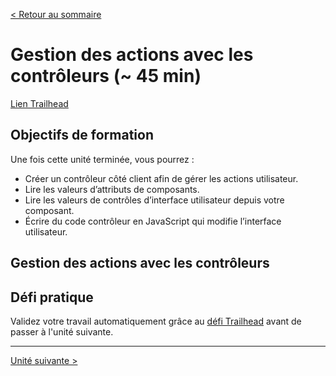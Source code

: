 [&lt; Retour au sommaire](../README.md)

# Gestion des actions avec les contrôleurs (~ 45 min)
[Lien Trailhead](https://trailhead.salesforce.com/fr/modules/lex_dev_lc_basics/units/lex_dev_lc_basics_controllers)

## Objectifs de formation
Une fois cette unité terminée, vous pourrez :
- Créer un contrôleur côté client afin de gérer les actions utilisateur.
- Lire les valeurs d’attributs de composants.
- Lire les valeurs de contrôles d’interface utilisateur depuis votre composant.
- Écrire du code contrôleur en JavaScript qui modifie l’interface utilisateur.


## Gestion des actions avec les contrôleurs


## Défi pratique
Validez votre travail automatiquement grâce au [défi Trailhead](https://trailhead.salesforce.com/fr/modules/lex_dev_lc_basics/units/lex_dev_lc_basics_controllers#challenge) avant de passer à l'unité suivante.

---
[Unité suivante &gt;](06.md)
